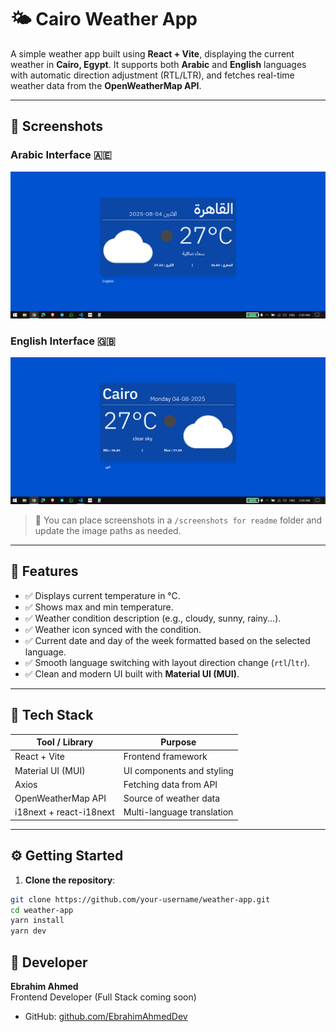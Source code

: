 # 🌤️ Cairo Weather App

A simple weather app built using **React + Vite**, displaying the current weather in **Cairo, Egypt**. It supports both **Arabic** and **English** languages with automatic direction adjustment (RTL/LTR), and fetches real-time weather data from the **OpenWeatherMap API**.

---

## 📸 Screenshots

### Arabic Interface 🇦🇪

![Arabic Screenshot](/screenshots%20for%20readme/ar.png)

### English Interface 🇬🇧

![English Screenshot](/screenshots%20for%20readme/en.png)

> 📝 You can place screenshots in a `/screenshots for readme` folder and update the image paths as needed.

---

## 🚀 Features

- ✅ Displays current temperature in °C.
- ✅ Shows max and min temperature.
- ✅ Weather condition description (e.g., cloudy, sunny, rainy...).
- ✅ Weather icon synced with the condition.
- ✅ Current date and day of the week formatted based on the selected language.
- ✅ Smooth language switching with layout direction change (`rtl`/`ltr`).
- ✅ Clean and modern UI built with **Material UI (MUI)**.

---

## 🧰 Tech Stack

| Tool / Library          | Purpose                    |
| ----------------------- | -------------------------- |
| React + Vite            | Frontend framework         |
| Material UI (MUI)       | UI components and styling  |
| Axios                   | Fetching data from API     |
| OpenWeatherMap API      | Source of weather data     |
| i18next + react-i18next | Multi-language translation |

---

## ⚙️ Getting Started

1. **Clone the repository**:

```bash
git clone https://github.com/your-username/weather-app.git
cd weather-app
yarn install
yarn dev
```

## 🧑 Developer

**Ebrahim Ahmed**  
Frontend Developer (Full Stack coming soon)

- GitHub: [github.com/EbrahimAhmedDev](https://github.com/EbrahimAhmedDev)

